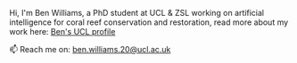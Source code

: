 Hi, I'm Ben Williams, a PhD student at UCL & ZSL working on artificial intelligence for coral reef conservation and restoration, read more about my work here: [Ben's UCL profile](https://profiles.ucl.ac.uk/83904-benjamin-williams)

📫 Reach me on: ben.williams.20@ucl.ac.uk

<!---
BenUCL/BenUCL is a ✨ special ✨ repository because its `README.md` (this file) appears on your GitHub profile.
You can click the Preview link to take a look at your changes.
--->
